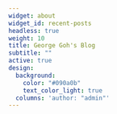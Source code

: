 ```yaml
---
widget: about
widget_id: recent-posts
headless: true
weight: 10
title: George Goh's Blog
subtitle: ""
active: true
design:
  background:
    color: "#090a0b"
    text_color_light: true
  columns: 'author: "admin"'
---
```

